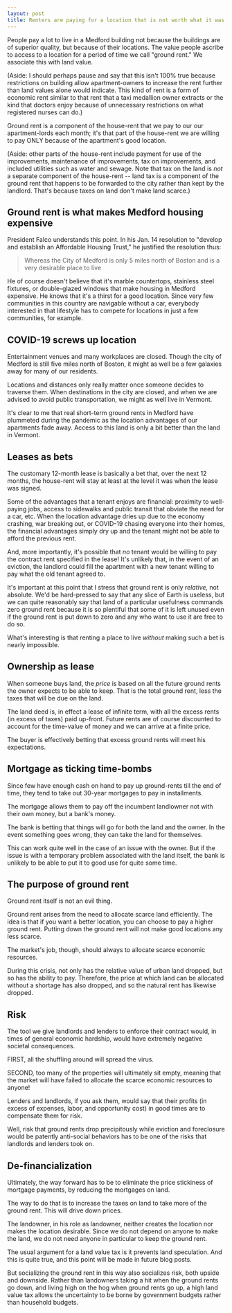 ```yaml
---
layout: post
title: Renters are paying for a location that is not worth what it was at the time the lease was signed.
---
```


People pay a lot to live in a Medford building not because the buildings are of superior quality, but because of their locations. The value people ascribe to access to a location for a period of time we call "ground rent." We associate this with land value. 

(Aside: I should perhaps pause and say that this isn't 100% true because restrictions on building allow apartment-owners to increase the rent further than land values alone would indicate. This kind of rent is a form of economic rent similar to that rent that a taxi medallion owner extracts or the kind that doctors enjoy because of unnecessary restrictions on what registered nurses can do.)

Ground rent is a component of the house-rent that we pay to our our apartment-lords each month; it's that part of the house-rent we are willing to pay ONLY because of the apartment's good location.

(Aside: other parts of the house-rent include payment for use of the improvements, maintenance of improvements, tax on improvements, and included utilities such as water and sewage. Note that tax on the land is *not* a separate component of the house-rent -- land tax is a component of the ground rent that happens to be forwarded to the city rather than kept by the landlord. That's because taxes on land don't make land scarce.)

## Ground rent is what makes Medford housing expensive

President Falco understands this point. In his Jan. 14 resolution to "develop and establish an Affordable Housing Trust," he justified the resolution thus:

> Whereas the City of Medford is only 5 miles north of Boston and is a very desirable place to live

He of course doesn't believe that it's marble countertops, stainless steel fixtures, or double-glazed windows that make housing in Medford expensive. He knows that it's a thirst for a good location. Since very few communities in this country are navigable without a car, everybody interested in that lifestyle has to compete for locations in just a few communities, for example.

## COVID-19 screws up location

Entertainment venues and many workplaces are closed. Though the city of Medford is still five miles north of Boston, it might as well be a few galaxies away for many of our residents.

Locations and distances only really matter once someone decides to traverse them. When destinations in the city are closed, and when we are advised to avoid public transportation, we might as well live in Vermont.

It's clear to me that real short-term ground rents in Medford have plummeted during the pandemic as the location advantages of our apartments fade away. Access to this land is only a bit better than the land in Vermont.

## Leases as bets

The customary 12-month lease is basically a bet that, over the next 12 months, the house-rent will stay at least at the level it was when the lease was signed.

Some of the advantages that a tenant enjoys are financial: proximity to well-paying jobs, access to sidewalks and public transit that obviate the need for a car, etc. When the location advantage dries up due to the economy crashing, war breaking out, or COVID-19 chasing everyone into their homes, the financial advantages simply dry up and the tenant might not be able to afford the previous rent.

And, more importantly, it's possible that *no* tenant would be willing to pay the contract rent specified in the lease! It's unlikely that, in the event of an eviction, the landlord could fill the apartment with a new tenant willing to pay what the old tenant agreed to.

It's important at this point that I stress that ground rent is only *relative,* not absolute. We'd be hard-pressed to say that any slice of Earth is useless, but we can quite reasonably say that land of a particular usefulness commands zero ground rent because it is so plentiful that some of it is left unused even if the ground rent is put down to zero and any who want to use it are free to do so. 

What's interesting is that renting a place to live *without* making such a bet is nearly impossible. 

## Ownership as lease

When someone buys land, the *price* is based on all the future ground rents the owner expects to be able to keep. That is the total ground rent, less the taxes that will be due on the land.

The land deed is, in effect a lease of infinite term, with all the excess rents (in excess of taxes) paid up-front. Future rents are of course discounted to account for the time-value of money and we can arrive at a finite price. 

The buyer is effectively betting that excess ground rents will meet his expectations.

## Mortgage as ticking time-bombs

Since few have enough cash on hand to pay up ground-rents till the end of time, they tend to take out 30-year mortgages to pay in installments.

The mortgage allows them to pay off the incumbent landlowner not with their own money, but a bank's money.

The bank is betting that things will go for both the land and the owner. In the event something goes wrong, they can take the land for themselves.

This can work quite well in the case of an issue with the owner. But if the issue is with a temporary problem associated with the land itself, the bank is unlikely to be able to put it to good use for quite some time. 

## The purpose of ground rent

Ground rent itself is not an evil thing.

Ground rent arises from the need to allocate scarce land efficiently. The idea is that if you want a better location, you can choose to pay a higher ground rent. Putting down the ground rent will not make good locations any less scarce.

The market's job, though, should always to allocate scarce economic resources.

During this crisis, not only has the relative value of urban land dropped, but so has the ability to pay. Therefore, the price at which land can be allocated without a shortage has also dropped, and so the natural rent has likewise dropped.

## Risk

The tool we give landlords and lenders to enforce their contract would, in times of general economic hardship, would have extremely negative societal consequences.

FIRST, all the shuffling around will spread the virus.

SECOND, too many of the properties will ultimately sit empty, meaning that the market will have failed to allocate the scarce economic resources to anyone!

Lenders and landlords, if you ask them, would say that their profits (in excess of expenses, labor, and opportunity cost) in good times are to compensate them for risk.

Well, risk that ground rents drop precipitously while eviction and foreclosure would be patently anti-social behaviors has to be one of the risks that landlords and lenders took on.

## De-financialization

Ultimately, the way forward has to be to eliminate the price stickiness of mortgage payments, by reducing the mortgages on land.

The way to do that is to increase the taxes on land to take more of the ground rent. This will drive down prices.

The landowner, in his role as landowner, neither creates the location nor makes the location desirable. Since we do not depend on anyone to make the land, we do not need anyone in particular to keep the ground rent.

The usual argument for a land value tax is it prevents land speculation. And this is quite true, and this point will be made in future blog posts. 

But socializing the ground rent in this way also socializes risk, both upside and downside. Rather than landowners taking a hit when the ground rents go down, and living high on the hog when ground rents go up, a high land value tax allows the uncertainty to be borne by government budgets rather than household budgets. 